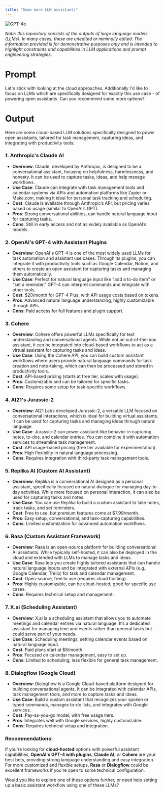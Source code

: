 ```yaml
---
title: "Some more LLM assistants"
---
```

![GPT-4o](https://img.shields.io/badge/GPT--4o-3333FF?style=for-the-badge&logo=openai&logoColor=white)



*Note: this repository consists of the outputs of large language models (LLMs). In many cases, these are unedited or minimally edited. The information provided is for demonstrative purposes only and is intended to highlight constraints and capabilities in LLM applications and prompt engineering strategies.*


# Prompt

Let's stick with looking at the cloud approaches. Additionally I'd like to focus on LLMs which are specifically designed for exactly this use case - of powering open assistants. Can you recommend some more options?

# Output

Here are some cloud-based LLM solutions specifically designed to power open assistants, tailored for task management, capturing ideas, and integrating with productivity tools:

### 1. **Anthropic's Claude AI**
   - **Overview**: Claude, developed by Anthropic, is designed to be a conversational assistant, focusing on helpfulness, harmlessness, and honesty. It can be used to capture tasks, ideas, and help manage workflows.
   - **Use Case**: Claude can integrate with task management tools and calendar systems via APIs and automation platforms like Zapier or Make.com, making it ideal for personal task tracking and scheduling.
   - **Cost**: Claude is available through Anthropic’s API, but pricing varies based on usage (similar to OpenAI’s GPT).
   - **Pros**: Strong conversational abilities, can handle natural language input for capturing tasks.
   - **Cons**: Still in early access and not as widely available as OpenAI’s models.

### 2. **OpenAI's GPT-4 with Assistant Plugins**
   - **Overview**: OpenAI's GPT-4 is one of the most widely used LLMs for task automation and assistant use cases. Through its plugins, you can integrate it with productivity tools such as Google Calendar, Notion, and others to create an open assistant for capturing tasks and managing them automatically.
   - **Use Case**: Perfect for natural language input like "add a to-do item" or "set a reminder," GPT-4 can interpret commands and integrate with other tools.
   - **Cost**: $20/month for GPT-4 Plus, with API usage costs based on tokens.
   - **Pros**: Advanced natural language understanding, highly customizable through APIs.
   - **Cons**: Paid access for full features and plugin support.

### 3. **Cohere**
   - **Overview**: Cohere offers powerful LLMs specifically for text understanding and conversational agents. While not an out-of-the-box assistant, it can be integrated into cloud-based workflows to act as a virtual assistant for capturing tasks and ideas.
   - **Use Case**: Using the Cohere API, you can build custom assistant workflows where users provide natural language commands for task creation and note-taking, which can then be processed and stored in productivity tools.
   - **Cost**: API-based pricing (starts at free tier, scales with usage).
   - **Pros**: Customizable and can be tailored for specific tasks.
   - **Cons**: Requires some setup for task-specific workflows.

### 4. **AI21's Jurassic-2**
   - **Overview**: AI21 Labs developed Jurassic-2, a versatile LLM focused on conversational interactions, which is ideal for building virtual assistants. It can be used for capturing tasks and managing ideas through natural language.
   - **Use Case**: Jurassic-2 can power assistant-like behavior in capturing notes, to-dos, and calendar entries. You can combine it with automation services to streamline task management.
   - **Cost**: API usage-based pricing (free tier available for experimentation).
   - **Pros**: High flexibility in natural language processing.
   - **Cons**: Requires integration with third-party task management tools.

### 5. **Replika AI (Custom AI Assistant)**
   - **Overview**: Replika is a conversational AI designed as a personal assistant, specifically focused on natural dialogue for managing day-to-day activities. While more focused on personal interaction, it can also be used for capturing tasks and notes.
   - **Use Case**: You can use Replika to build a custom assistant to take notes, track tasks, and set reminders.
   - **Cost**: Free to use, but premium features come at $7.99/month.
   - **Pros**: Easy setup, conversational, and task-capturing capabilities.
   - **Cons**: Limited customization for advanced automation workflows.

### 6. **Rasa (Custom Assistant Framework)**
   - **Overview**: Rasa is an open-source platform for building conversational AI assistants. While typically self-hosted, it can also be deployed in the cloud and extended with LLMs to manage tasks and ideas.
   - **Use Case**: Rasa lets you create highly tailored assistants that can handle natural language inputs and be integrated with external APIs (e.g., Google Calendar, Trello) for task and calendar management.
   - **Cost**: Open-source, free to use (requires cloud hosting).
   - **Pros**: Highly customizable, can be cloud-hosted, good for specific use cases.
   - **Cons**: Requires technical setup and management.

### 7. **X.ai (Scheduling Assistant)**
   - **Overview**: X.ai is a scheduling assistant that allows you to automate meetings and calendar entries via natural language. It’s a dedicated assistant for managing time and events rather than general tasks but could serve part of your needs.
   - **Use Case**: Scheduling meetings, setting calendar events based on natural language input.
   - **Cost**: Paid plans start at $8/month.
   - **Pros**: Focused on calendar management, easy to set up.
   - **Cons**: Limited to scheduling; less flexible for general task management.

### 8. **Dialogflow (Google Cloud)**
   - **Overview**: Dialogflow is a Google Cloud-based platform designed for building conversational agents. It can be integrated with calendar APIs, task management tools, and more to capture tasks and ideas.
   - **Use Case**: Build a custom assistant that recognizes your spoken or typed commands, manages to-do lists, and integrates with Google services.
   - **Cost**: Pay-as-you-go model, with free usage tiers.
   - **Pros**: Integrates well with Google services, highly customizable.
   - **Cons**: Requires technical setup and integration.

### Recommendations:
If you're looking for **cloud-hosted** options with powerful assistant capabilities, **OpenAI's GPT-4 with plugins**, **Claude AI**, or **Cohere** are your best bets, providing strong language understanding and easy integration. For more customized and flexible setups, **Rasa** or **Dialogflow** could be excellent frameworks if you're open to some technical configuration.

Would you like to explore one of these options further, or need help setting up a basic assistant workflow using one of these LLMs?